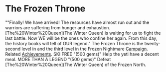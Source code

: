 # The Frozen Throne

 ""Finally! We have arrived! The resources have almost run out and the warriors are suffering from hunger and exhaustion. [The%20Winter%20Queen](The Winter Queen) is waiting for us to fight the last battle. Now WE will be the ones who confine her again. From this day, the history books will tell of OUR legend."
The Frozen Throne is the twenty-second level in and the third level in the Frozen Nightmare [Campaign](Mini-Campaign).
Related [Achievements](Achievements).
 SKI FREE "(500 gems)" Help the yeti have a decent meal.
 MORE THAN A LEGEND "(500 gems)" Defeat [The%20Winter%20Queen](The Winter Queen) of the Frozen North.